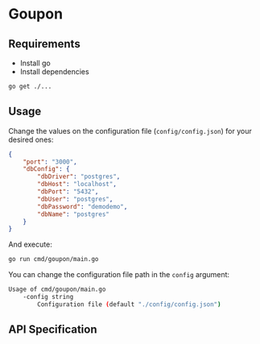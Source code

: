 # Goupon

## Requirements

- Install go
- Install dependencies
```bash
go get ./...
```

## Usage 

Change the values on the configuration file (`config/config.json`) for your desired ones:

```json
{
    "port": "3000",
    "dbConfig": {
        "dbDriver": "postgres",
        "dbHost": "localhost",
        "dbPort": "5432",
        "dbUser": "postgres",
        "dbPassword": "demodemo",
        "dbName": "postgres"
    }
}
```

And execute:

```bash
go run cmd/goupon/main.go
```

You can change the configuration file path in the `config` argument:

```bash
Usage of cmd/goupon/main.go
    -config string
        Configuration file (default "./config/config.json")
```

## API Specification